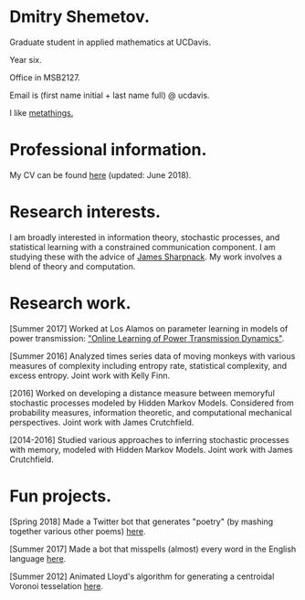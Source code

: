 # Dmitry Shemetov.

Graduate student in applied mathematics at UCDavis.

Year six.

Office in MSB2127.

Email is (first name initial + last name full) @ ucdavis.

I like <a href="https://www.youtube.com/watch?v=QtJ77qsLrpw">metathings.</a>

# Professional information.

My CV can be found <a href="assets/DmitryShemetovCV.pdf">here</a> (updated: June 2018).

# Research interests.

I am broadly interested in information theory, stochastic processes, and statistical learning with a constrained communication component. I am studying these with the advice of <a href="https://jsharpna.github.io/">James Sharpnack</a>. My work involves a blend of theory and computation.

# Research work.

[Summer 2017] Worked at Los Alamos on parameter learning in models of power transmission: <a href="https://arxiv.org/abs/1710.10021">"Online Learning of Power Transmission Dynamics"</a>.

[Summer 2016] Analyzed times series data of moving monkeys with various measures of complexity including entropy rate, statistical complexity, and excess entropy. Joint work with Kelly Finn.

[2016] Worked on developing a distance measure between memoryful stochastic processes modeled by Hidden Markov Models. Considered from probability measures, information theoretic, and computational mechanical perspectives. Joint work with James Crutchfield.

[2014-2016] Studied various approaches to inferring stochastic processes with memory, modeled with Hidden Markov Models. Joint work with James Crutchfield.

# Fun projects.

[Spring 2018] Made a Twitter bot that generates "poetry" (by mashing together various other poems) <a href="https://www.twitter.com/fromthehexagons">here</a>.    

[Summer 2017] Made a bot that misspells (almost) every word in the English language <a href="https://www.twitter.com/break_words1">here</a>.

[Summer 2012] Animated Lloyd's algorithm for generating a centroidal Voronoi tesselation <a href="https://dmtryshmtv.github.io/voronoi-centroidal">here</a>.
